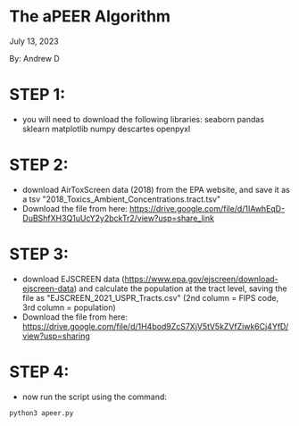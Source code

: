 # The aPEER Algorithm

July 13, 2023

By: Andrew D

# STEP 1: 
- you will need to download the following libraries:
seaborn
pandas
sklearn
matplotlib
numpy
descartes
openpyxl

# STEP 2: 
- download AirToxScreen data (2018) from the EPA website, and save it as a tsv "2018_Toxics_Ambient_Concentrations.tract.tsv"
- Download the file from here: https://drive.google.com/file/d/1IAwhEqD-DuBShfXH3Q1uUcY2y2bckTr2/view?usp=share_link

# STEP 3: 
- download EJSCREEN data (https://www.epa.gov/ejscreen/download-ejscreen-data) and calculate the population at the tract level, saving the file as "EJSCREEN_2021_USPR_Tracts.csv" (2nd column = FIPS code, 3rd column = population)
- Download the file from here: https://drive.google.com/file/d/1H4bod9ZcS7XjV5tV5kZVfZiwk6Cj4YfD/view?usp=sharing

# STEP 4: 
- now run the script using the command:

```
python3 apeer.py
```
